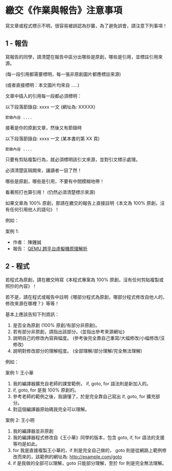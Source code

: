 # 繳交《作業與報告》注意事項

寫文章或程式標示不明，很容易被誤認為抄襲，為了避免誤會，請注意下列事項！

## 1 - 報告

寫報告的同學，請清楚在報告中區分出哪些是原創，哪些是引用，並標註引用來源。

(每一段引用都需要標明，每一張非原創圖片都應標註來源) 

(或者直接標明：本文圖片均來自 .....)

文章中插入的引用每一段都必須標明：

以下段落節錄自: xxxx 一文 (網址為: XXXXX)

```
節錄內容 ....
```

接著是你的原創文章，然後又有節錄時

以下段落節錄自: xxxx 一文 (某本書的第 XX 頁)

```
節錄內容 ....
```


只要有剪貼複製行為，就必須標明該引文來源，並對引文標示處理。

必須清楚區隔開來，讓讀者一目了然！

哪些是原創，哪些是引用，不要有中間模糊地帶！

看著照打也算引用！ (仍然必須清楚標示來源)

如果文章為 100% 原創，那請在繳交的報告上直接註明《本文為 100% 原創，沒有任何引用他人的語句》！

例如： 

案例 1: 

* 作者： 陳鍾誠
* 報告： [QEMU 跨平台虛擬機原理解析](qemuStudy.md)


## 2 - 程式

若程式為原創，請在繳交時寫《本程式專案為 100% 原創，沒有任何剪貼複製或照抄的內容》！

若不是，請在程式或報告中註明《哪部分程式為原創，哪部分程式修改自他人的，修改來源在哪裡？》等等！

基本上應該告知下列資訊：

1. 是否全為原創 (100% 原創/有部分非原創)。
2. 若有部分非原創，請指出該部分。(並指出參考來源網址》
3. 說明自己的修改內容與幅度。 (參考後完全靠自己重寫/大幅修改/小幅修改/沒修改)
4. 說明對修改部分的理解程度。 (全部理解/部分理解/完全無法理解)

例如： 

案例 1: 王小華

1. 我的編譯器擴充自老師的課堂範例， if, goto, for 語法則是新加入的。
2. if, goto, for 是我 100% 原創的。
3. 參考老師的範例之後，我讀懂了，於是完全靠自己寫出 if, goto, for 擴充部分。
4. 對這個編譯器原始碼我完全可以理解。

案例 2: 王小明

1. 我的編譯器並非原創
2. 我的編譯器程式修改自《王小華》同學的版本，包含 goto, if, for 語法的支援等均是如此。
3. for 我是直接複製王小華的，if 則是完全自己做的， goto 則是從網路上範例修改而來的，該範例的網址為: http://example.com/goto
4. if 是我做的全部可以理解，goto 只能部分理解，至於 for 則是完全無法理解。




